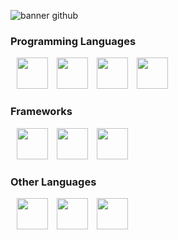 ![banner github](https://user-images.githubusercontent.com/71755625/214107561-327a6d01-8069-4feb-b773-6fd35f95e07c.png)

### Programming Languages
<div>
  <img src="https://upload.wikimedia.org/wikipedia/commons/1/18/C_Programming_Language.svg" width=50px height=50px style="display: inline-block; margin-left:10px;">
  <img src="https://upload.wikimedia.org/wikipedia/commons/0/0d/C_Sharp_wordmark.svg" width=50px height=50px style="display: inline-block; margin-left:10px;">
  <img src="https://upload.wikimedia.org/wikipedia/commons/6/6a/JavaScript-logo.png" width=50px height=50px style="display: inline-block; margin-left:10px;">
  <img src="https://upload.wikimedia.org/wikipedia/commons/f/f5/Typescript.svg" width=50px height=50px style="display: inline-block; margin-left:10px;">
</div>

 ### Frameworks
<div>
  <img src="https://upload.wikimedia.org/wikipedia/commons/c/c4/Unity_2021.svg" width=50px height=50px style="display: inline-block; margin-left:10px;">
  <img src="https://upload.wikimedia.org/wikipedia/commons/c/cf/Angular_full_color_logo.svg" width=50px height=50px style="display: inline-block; margin-left:10px;">
  <img src="https://upload.wikimedia.org/wikipedia/commons/d/d1/Ionic_Logo.svg" width=50px height=50px style="display: inline-block; margin-left:10px;">
</div>

### Other Languages
<div>
  <img src="https://upload.wikimedia.org/wikipedia/commons/6/61/HTML5_logo_and_wordmark.svg" width=50px height=50px style="display: inline-block; margin-left:10px;">
  <img src="https://upload.wikimedia.org/wikipedia/commons/d/d5/CSS3_logo_and_wordmark.svg" width=50px height=50px style="display: inline-block; margin-left:10px;">
  <img src="https://upload.wikimedia.org/wikipedia/commons/4/44/SQL_%D0%BB%D0%BE%D0%B3%D0%BE%D1%82%D0%B8%D0%BF.png" width=50px height=50px style="display: inline-block; margin-left:10px;">
</div>





<!--# [![Typing SVG](https://readme-typing-svg.demolab.com/?lines=Antonio+Santese;Software+Developer)](https://git.io/typing-svg)


Typing Svg: https://github.com/DenverCoder1/readme-typing-svg
-->
